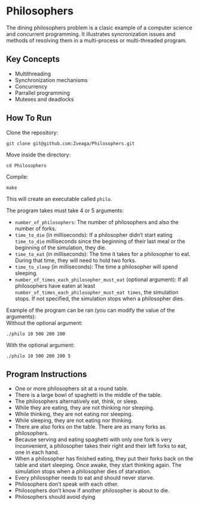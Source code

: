 # Philosophers
The dining philosophers problem is a clasic example of a computer science and concurrent programming. It illustrates syncronization issues and methods of resolving them in a multi-process or multi-threaded program.

## Key Concepts
- Multithreading
- Synchronization mechanisms
- Concurrency
- Parrallel programming
- Mutexes and deadlocks


## How To Run
Clone the repository:
```
git clone git@github.com:Zveaga/Philosophers.git
```
Move inside the directory:
```
cd Philosophers
```
Compile:
```
make
```
This will create an executable called `philo`.

The program takes must take 4 or 5 arguments:
- `number_of_philosophers`: The number of philosophers and also the number
of forks.
- `time_to_die` (in milliseconds): If a philosopher didn’t start eating `time_to_die`
milliseconds since the beginning of their last meal or the beginning of the simulation, they die.
- `time_to_eat` (in milliseconds): The time it takes for a philosopher to eat.
During that time, they will need to hold two forks.
- `time_to_sleep` (in milliseconds): The time a philosopher will spend sleeping.
- `number_of_times_each_philosopher_must_eat` (optional argument): If all
philosophers have eaten at least `number_of_times_each_philosopher_must_eat
times`, the simulation stops. If not specified, the simulation stops when a
philosopher dies.

Example of the program can be ran (you can modify the value of the arguments):<br>
Without the optional argument:
```
./philo 10 500 200 200
```
With the optional argument:
```
./philo 10 500 200 200 5
```

## Program Instructions
- One or more philosophers sit at a round table.
- There is a large bowl of spaghetti in the middle of the table.
- The philosophers alternatively eat, think, or sleep.
- While they are eating, they are not thinking nor sleeping.
- While thinking, they are not eating nor sleeping.
- While sleeping, they are not eating nor thinking.
- There are also forks on the table. There are as many forks as philosophers.
- Because serving and eating spaghetti with only one fork is very inconvenient,
  a philosopher takes their right and their left forks to eat, one in each hand.
- When a philosopher has finished eating, they put their forks back on the table and
  start sleeping. Once awake, they start thinking again. The simulation stops when
  a philosopher dies of starvation.
- Every philosopher needs to eat and should never starve.
- Philosophers don’t speak with each other.
- Philosophers don’t know if another philosopher is about to die.
- Philosophers should avoid dying
